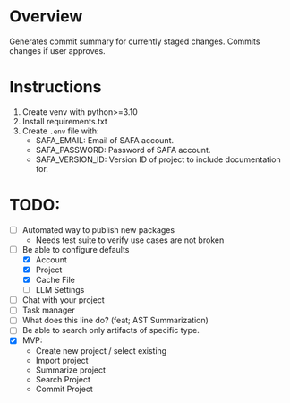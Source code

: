 # Overview

Generates commit summary for currently staged changes. Commits changes if user approves.

# Instructions

1. Create venv with python>=3.10
2. Install requirements.txt
3. Create `.env` file with:
    - SAFA_EMAIL: Email of SAFA account.
    - SAFA_PASSWORD: Password of SAFA account.
    - SAFA_VERSION_ID: Version ID of project to include documentation for.

# TODO:

- [ ] Automated way to publish new packages
    - Needs test suite to verify use cases are not broken
- [ ] Be able to configure defaults
    - [x] Account
    - [x] Project
    - [x] Cache File
    - [ ] LLM Settings
- [ ] Chat with your project
- [ ] Task manager
- [ ] What does this line do? (feat; AST Summarization)
- [ ] Be able to search only artifacts of specific type.
- [x] MVP:
    - Create new project / select existing
    - Import project
    - Summarize project
    - Search Project
    - Commit Project
